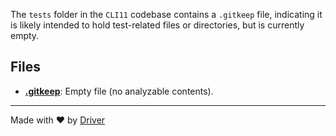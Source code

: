<!--------------------------------------------------------------------------------->
<!-- IMPORTANT: This file is auto-generated by Driver (https://driver.ai). -------->
<!-- Manual edits may be overwritten on future commits. --------------------------->
<!--------------------------------------------------------------------------------->

The `tests` folder in the `CLI11` codebase contains a `.gitkeep` file, indicating it is likely intended to hold test-related files or directories, but is currently empty.


## Files
- **[.gitkeep](.gitkeep.md)**: Empty file (no analyzable contents).

---
Made with ❤️ by [Driver](https://www.driver.ai/)